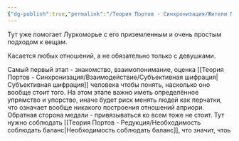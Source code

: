 ```yaml
---
{"dg-publish":true,"permalink":"/Теория Портов - Синхронизация/Жители Марса, женщины/Последовательность построения отношений (WIP)/"}
---
```


Тут уже помогает Луркоморье с его приземленным и очень простым подходом к вещам.

Касается любых отношений, а не обязательно только с девушками.

Самый первый этап - знакомство, взаимопонимание, оценка [[Теория Портов - Синхронизация/Взаимодействие/Субъективная шифрация\|Субъективная шифрация]] человека чтобы понять, насколько оно вообще стоит того.
На этом этапе важно иметь определённое упрямство и упорство, иначе будет риск менять людей как перчатки, что означает вообще никакого построения отношений априори.
Обратная сторона медали - привязываться ко всем тоже не стоит. Тут нужно соблюдать [[Теория Портов - Редукция/Необходимость соблюдать баланс\|Необходимость соблюдать баланс]], что значит, чтоь
